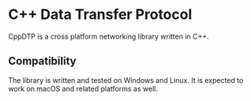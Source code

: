 # C++ Data Transfer Protocol

CppDTP is a cross platform networking library written in C++.

## Compatibility

The library is written and tested on Windows and Linux. It is expected to work on macOS and related platforms as well.
